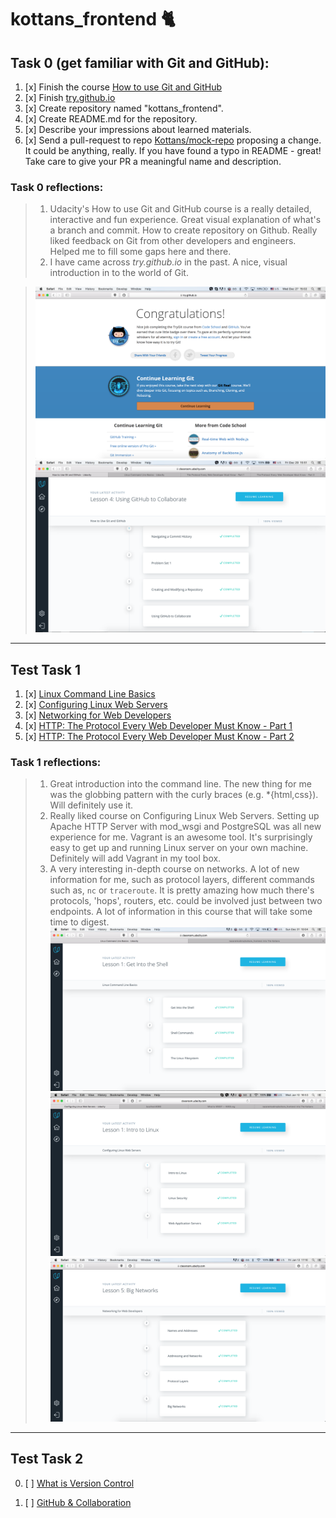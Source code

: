 # kottans_frontend :cat2:

## Task 0 (get familiar with Git and GitHub):
1. [x] Finish the course [How to use Git and GitHub](https://www.udacity.com/course/how-to-use-git-and-github--ud775)
2. [x] Finish [try.github.io](https://try.github.io/levels/1/challenges/1)
3. [x] Create repository named "kottans_frontend".
4. [x] Create README.md for the repository.
5. [x] Describe your impressions about learned materials.
6. [x] Send a pull-request to repo [Kottans/mock-repo](https://github.com/Kottans/mock-repo) proposing a change. It could be anything, really. If you have found a typo in README - great! Take care to give your PR a meaningful name and description.


### Task 0 reflections:
> 1. Udacity's How to use Git and GitHub course is a really detailed, interactive and fun experience. Great visual explanation of what's a branch and commit. How to create repository on Github. Really liked feedback on Git from other developers and engineers. Helped me to fill some gaps here and there.
> 2. I have came across *try.github.io* in the past. A nice, visual introduction in to the world of Git.

> ![task0](/tasks/task_0/screen1.png) ![task0](/tasks/task_0/screen2.png)
---

## Test Task 1

1. [x] [Linux Command Line Basics](https://www.udacity.com/course/linux-command-line-basics--ud595)
2. [x] [Configuring Linux Web Servers](https://www.udacity.com/course/configuring-linux-web-servers--ud299)
3. [x] [Networking for Web Developers](https://www.udacity.com/course/networking-for-web-developers--ud256)
4. [x] [HTTP: The Protocol Every Web Developer Must Know - Part 1](https://code.tutsplus.com/tutorials/http-the-protocol-every-web-developer-must-know-part-1--net-31177)
5. [x] [HTTP: The Protocol Every Web Developer Must Know - Part 2](https://code.tutsplus.com/tutorials/http-the-protocol-every-web-developer-must-know-part-2--net-31155)


### Task 1 reflections:
> 1. Great introduction into the command line. The new thing for me was the globbing pattern with the curly braces (e.g. *{html,css}). Will definitely use it.
> 2. Really liked course on Configuring Linux Web Servers. Setting up Apache HTTP Server with mod_wsgi and PostgreSQL was all new experience for me. Vagrant is an awesome tool. It's surprisingly easy to get up and running Linux server on your own machine. Definitely will add Vagrant in my tool box.
> 3. A very interesting in-depth course on networks. A lot of new information for me, such as protocol layers, different commands such as, `nc` or `traceroute`. It is pretty amazing how much there's protocols, 'hops', routers, etc. could be involved just between two endpoints. A lot of information in this course that will take some time to digest.
> ![task1](/tasks/task_1/Screen1.png)
> ![task1](/tasks/task_1/Screen2.png)
> ![task1](/tasks/task_1/Screen3.png)
---

## Test Task 2

0. [ ] [What is Version Control](https://classroom.udacity.com/courses/ud123/)

1. [ ] [GitHub & Collaboration](https://classroom.udacity.com/courses/ud456)